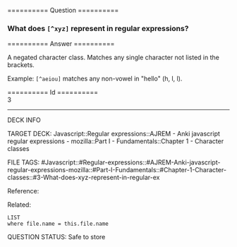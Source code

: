 ========== Question ==========  

### What does `[^xyz]` represent in regular expressions?  

========== Answer ==========  

A negated character class. Matches any single character not listed in the
brackets.

Example: `[^aeiou]` matches any non-vowel in "hello" (h, l, l).

========== Id ==========  
3

---

DECK INFO

TARGET DECK: Javascript::Regular expressions::AJREM - Anki javascript regular expressions - mozilla::Part I - Fundamentals::Chapter 1 - Character classes

FILE TAGS: #Javascript::#Regular-expressions::#AJREM-Anki-javascript-regular-expressions-mozilla::#Part-I-Fundamentals::#Chapter-1-Character-classes::#3-What-does-xyz-represent-in-regular-ex

Reference:

Related:

```dataview
LIST
where file.name = this.file.name
```


QUESTION STATUS: Safe to store
